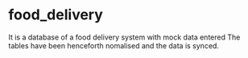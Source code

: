# food_delivery
It is a database of a food delivery system with mock data entered
The tables have been henceforth nomalised and the data is synced.
